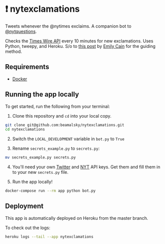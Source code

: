 # ❗ nytexclamations

Tweets whenever the @nytimes exclaims. A companion bot to [@nytquestions](https://github.com/beamalsky/nytquestions).

Checks the [Times Wire API](https://developer.nytimes.com/docs/timeswire-product/1/overview) every 10 minutes for new exclamations. Uses Python, tweepy, and Heroku. S/o to [this post](https://dev.to/emcain/how-to-set-up-a-twitter-bot-with-python-and-heroku-1n39) by [Emily Cain](https://emcain.github.io/) for the guiding method.

## Requirements

- [Docker](https://www.docker.com/)

## Running the app locally

To get started, run the following from your terminal:

1. Clone this repository and `cd` into your local copy.

  ```bash
  git clone git@github.com:beamalsky/nytexclamations.git
  cd nytexclamations
  ```

2. Switch the `LOCAL_DEVELOPMENT` variable in `bot.py` to `True`

3. Rename `secrets_example.py` to `secrets.py`:

  ```bash
  mv secrets_example.py secrets.py
  ```

4. You'll need your own [Twitter](https://developer.twitter.com/en/docs/basics/authentication/guides/access-tokens) and [NYT](https://developer.nytimes.com/) API keys. Get them and fill them in to your new `secrets.py` file.

5. Run the app locally!

  ```bash
  docker-compose run --rm app python bot.py
  ```

## Deployment

This app is automatically deployed on Heroku from the master branch.

To check out the logs:

  ```bash
  heroku logs --tail --app nytexclamations
  ```
